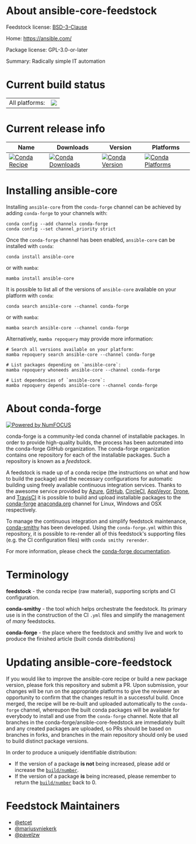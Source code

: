 About ansible-core-feedstock
============================

Feedstock license: [BSD-3-Clause](https://github.com/conda-forge/ansible-core-feedstock/blob/main/LICENSE.txt)

Home: https://ansible.com/

Package license: GPL-3.0-or-later

Summary: Radically simple IT automation

Current build status
====================


<table><tr><td>All platforms:</td>
    <td>
      <a href="https://dev.azure.com/conda-forge/feedstock-builds/_build/latest?definitionId=12868&branchName=main">
        <img src="https://dev.azure.com/conda-forge/feedstock-builds/_apis/build/status/ansible-core-feedstock?branchName=main">
      </a>
    </td>
  </tr>
</table>

Current release info
====================

| Name | Downloads | Version | Platforms |
| --- | --- | --- | --- |
| [![Conda Recipe](https://img.shields.io/badge/recipe-ansible--core-green.svg)](https://anaconda.org/conda-forge/ansible-core) | [![Conda Downloads](https://img.shields.io/conda/dn/conda-forge/ansible-core.svg)](https://anaconda.org/conda-forge/ansible-core) | [![Conda Version](https://img.shields.io/conda/vn/conda-forge/ansible-core.svg)](https://anaconda.org/conda-forge/ansible-core) | [![Conda Platforms](https://img.shields.io/conda/pn/conda-forge/ansible-core.svg)](https://anaconda.org/conda-forge/ansible-core) |

Installing ansible-core
=======================

Installing `ansible-core` from the `conda-forge` channel can be achieved by adding `conda-forge` to your channels with:

```
conda config --add channels conda-forge
conda config --set channel_priority strict
```

Once the `conda-forge` channel has been enabled, `ansible-core` can be installed with `conda`:

```
conda install ansible-core
```

or with `mamba`:

```
mamba install ansible-core
```

It is possible to list all of the versions of `ansible-core` available on your platform with `conda`:

```
conda search ansible-core --channel conda-forge
```

or with `mamba`:

```
mamba search ansible-core --channel conda-forge
```

Alternatively, `mamba repoquery` may provide more information:

```
# Search all versions available on your platform:
mamba repoquery search ansible-core --channel conda-forge

# List packages depending on `ansible-core`:
mamba repoquery whoneeds ansible-core --channel conda-forge

# List dependencies of `ansible-core`:
mamba repoquery depends ansible-core --channel conda-forge
```


About conda-forge
=================

[![Powered by
NumFOCUS](https://img.shields.io/badge/powered%20by-NumFOCUS-orange.svg?style=flat&colorA=E1523D&colorB=007D8A)](https://numfocus.org)

conda-forge is a community-led conda channel of installable packages.
In order to provide high-quality builds, the process has been automated into the
conda-forge GitHub organization. The conda-forge organization contains one repository
for each of the installable packages. Such a repository is known as a *feedstock*.

A feedstock is made up of a conda recipe (the instructions on what and how to build
the package) and the necessary configurations for automatic building using freely
available continuous integration services. Thanks to the awesome service provided by
[Azure](https://azure.microsoft.com/en-us/services/devops/), [GitHub](https://github.com/),
[CircleCI](https://circleci.com/), [AppVeyor](https://www.appveyor.com/),
[Drone](https://cloud.drone.io/welcome), and [TravisCI](https://travis-ci.com/)
it is possible to build and upload installable packages to the
[conda-forge](https://anaconda.org/conda-forge) [anaconda.org](https://anaconda.org/)
channel for Linux, Windows and OSX respectively.

To manage the continuous integration and simplify feedstock maintenance,
[conda-smithy](https://github.com/conda-forge/conda-smithy) has been developed.
Using the ``conda-forge.yml`` within this repository, it is possible to re-render all of
this feedstock's supporting files (e.g. the CI configuration files) with ``conda smithy rerender``.

For more information, please check the [conda-forge documentation](https://conda-forge.org/docs/).

Terminology
===========

**feedstock** - the conda recipe (raw material), supporting scripts and CI configuration.

**conda-smithy** - the tool which helps orchestrate the feedstock.
                   Its primary use is in the construction of the CI ``.yml`` files
                   and simplify the management of *many* feedstocks.

**conda-forge** - the place where the feedstock and smithy live and work to
                  produce the finished article (built conda distributions)


Updating ansible-core-feedstock
===============================

If you would like to improve the ansible-core recipe or build a new
package version, please fork this repository and submit a PR. Upon submission,
your changes will be run on the appropriate platforms to give the reviewer an
opportunity to confirm that the changes result in a successful build. Once
merged, the recipe will be re-built and uploaded automatically to the
`conda-forge` channel, whereupon the built conda packages will be available for
everybody to install and use from the `conda-forge` channel.
Note that all branches in the conda-forge/ansible-core-feedstock are
immediately built and any created packages are uploaded, so PRs should be based
on branches in forks, and branches in the main repository should only be used to
build distinct package versions.

In order to produce a uniquely identifiable distribution:
 * If the version of a package **is not** being increased, please add or increase
   the [``build/number``](https://docs.conda.io/projects/conda-build/en/latest/resources/define-metadata.html#build-number-and-string).
 * If the version of a package **is** being increased, please remember to return
   the [``build/number``](https://docs.conda.io/projects/conda-build/en/latest/resources/define-metadata.html#build-number-and-string)
   back to 0.

Feedstock Maintainers
=====================

* [@etcet](https://github.com/etcet/)
* [@mariusvniekerk](https://github.com/mariusvniekerk/)
* [@pavelzw](https://github.com/pavelzw/)

